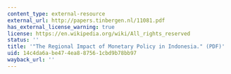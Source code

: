 ```yaml
---
content_type: external-resource
external_url: http://papers.tinbergen.nl/11081.pdf
has_external_license_warning: true
license: https://en.wikipedia.org/wiki/All_rights_reserved
status: ''
title: '"The Regional Impact of Monetary Policy in Indonesia." (PDF)'
uid: 14c4da6a-be47-4ea8-8756-1cbd9b78bb97
wayback_url: ''
---
```

